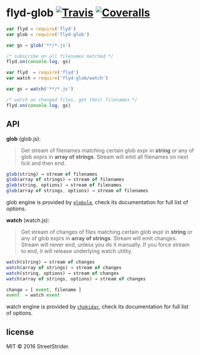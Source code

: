 # flyd-glob [![Travis](https://img.shields.io/travis/StreetStrider/flyd-glob.svg?style=flat-square)](https://travis-ci.org/StreetStrider/flyd-glob) [![Coveralls](https://img.shields.io/coveralls/StreetStrider/flyd-glob.svg?style=flat-square)](https://coveralls.io/github/StreetStrider/flyd-glob)

```js
var flyd = require('flyd')
var glob = require('flyd-glob')

var gs = glob('**/*.js')

/* subscribe on all filenames matched */
flyd.on(console.log, gs)
```

```js
var flyd  = require('flyd')
var watch = require('flyd-glob/watch')

var gs = watch('**/*.js')

/* watch on changed files, get their filenames */
flyd.on(console.log, gs)
```

## API

**glob** (glob.js):

> Get stream of filenames matching certain glob expr in **string** or any
of glob exprs in **array of strings**. Stream will emit all filenames on next tick and then end.

```js
glob(string) → stream of filenames
glob(array of strings) → stream of filenames
glob(string, options) → stream of filenames
glob(array of strings, options) → stream of filenames
```

glob engine is provided by [`globule`](https://www.npmjs.com/package/globule),
check its documentation for full list of options.

**watch** (watch.js):

> Get stream of changes of files matching certain glob expr in **string** or any
of glob exprs in **array of strings**. Stream will emit changes.
Stream will never end, unless you do it manually. If you force stream to end,
it will release underlying watch utility.

```js
watch(string) → stream of changes
watch(array of strings) → stream of changes
watch(string, options) → stream of changes
watch(array of strings, options) → stream of changes

change = [ event, filename ]
event  = watch event
```

watch engine is provided by [`chokidar`](https://www.npmjs.com/package/chokidar),
check its documentation for full list of options.

## license
MIT © 2016 StreetStrider.
